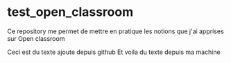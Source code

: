 # test_open_classroom
Ce repository me permet de mettre en pratique les notions que j'ai apprises sur Open classroom

Ceci est du texte ajoute depuis github
Et voila du texte depuis ma machine
